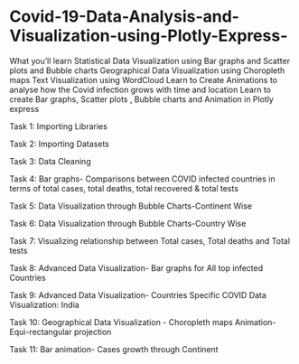 # Covid-19-Data-Analysis-and-Visualization-using-Plotly-Express-
What you’ll learn Statistical Data Visualization using Bar graphs and Scatter plots and Bubble charts Geographical Data Visualization using Choropleth maps Text Visualization using WordCloud Learn to Create Animations to analyse how the Covid infection grows with time and location Learn to create Bar graphs, Scatter plots , Bubble charts and Animation in Plotly express

Task 1: Importing Libraries

Task 2: Importing Datasets

Task 3: Data Cleaning

Task 4: Bar graphs- Comparisons between COVID infected countries in terms of total cases, total deaths, total recovered & total tests

Task 5: Data Visualization through Bubble Charts-Continent Wise

Task 6: Data Visualization through Bubble Charts-Country Wise

Task 7: Visualizing relationship between Total cases, Total deaths and Total tests

Task 8: Advanced Data Visualization- Bar graphs for All top infected Countries

Task 9: Advanced Data Visualization- Countries Specific COVID Data Visualization: India

Task 10: Geographical Data Visualization - Choropleth maps Animation- Equi-rectangular projection

Task 11: Bar animation- Cases growth through Continent
